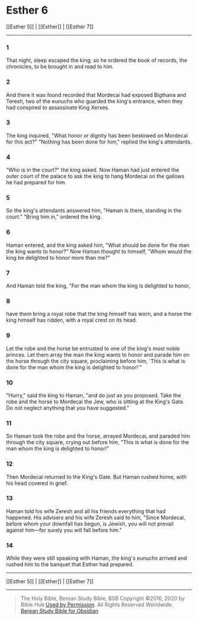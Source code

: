 # Esther 6

[[Esther 5]] | [[Esther]] | [[Esther 7]]

---

### 1
That night, sleep escaped the king; so he ordered the book of records, the chronicles, to be brought in and read to him.

### 2
And there it was found recorded that Mordecai had exposed Bigthana and Teresh, two of the eunuchs who guarded the king's entrance, when they had conspired to assassinate King Xerxes.

### 3
The king inquired, "What honor or dignity has been bestowed on Mordecai for this act?" "Nothing has been done for him," replied the king's attendants.

### 4
"Who is in the court?" the king asked. Now Haman had just entered the outer court of the palace to ask the king to hang Mordecai on the gallows he had prepared for him.

### 5
So the king's attendants answered him, "Haman is there, standing in the court." "Bring him in," ordered the king.

### 6
Haman entered, and the king asked him, "What should be done for the man the king wants to honor?" Now Haman thought to himself, "Whom would the king be delighted to honor more than me?"

### 7
And Haman told the king, "For the man whom the king is delighted to honor,

### 8
have them bring a royal robe that the king himself has worn, and a horse the king himself has ridden, with a royal crest on its head.

### 9
Let the robe and the horse be entrusted to one of the king's most noble princes. Let them array the man the king wants to honor and parade him on the horse through the city square, proclaiming before him, 'This is what is done for the man whom the king is delighted to honor!'"

### 10
"Hurry," said the king to Haman, "and do just as you proposed. Take the robe and the horse to Mordecai the Jew, who is sitting at the King's Gate. Do not neglect anything that you have suggested."

### 11
So Haman took the robe and the horse, arrayed Mordecai, and paraded him through the city square, crying out before him, "This is what is done for the man whom the king is delighted to honor!"

### 12
Then Mordecai returned to the King's Gate. But Haman rushed home, with his head covered in grief.

### 13
Haman told his wife Zeresh and all his friends everything that had happened. His advisers and his wife Zeresh said to him, "Since Mordecai, before whom your downfall has begun, is Jewish, you will not prevail against him—for surely you will fall before him."

### 14
While they were still speaking with Haman, the king's eunuchs arrived and rushed him to the banquet that Esther had prepared.

---

[[Esther 5]] | [[Esther]] | [[Esther 7]]

---

> The Holy Bible, Berean Study Bible, BSB
> Copyright &copy;2016, 2020 by Bible Hub
> [Used by Permission](https://berean.bible/terms.htm). All Rights Reserved Worldwide.
> [Berean Study Bible for Obsidian](https://github.com/gapmiss/berean-study-bible-for-obsidian)</small>

